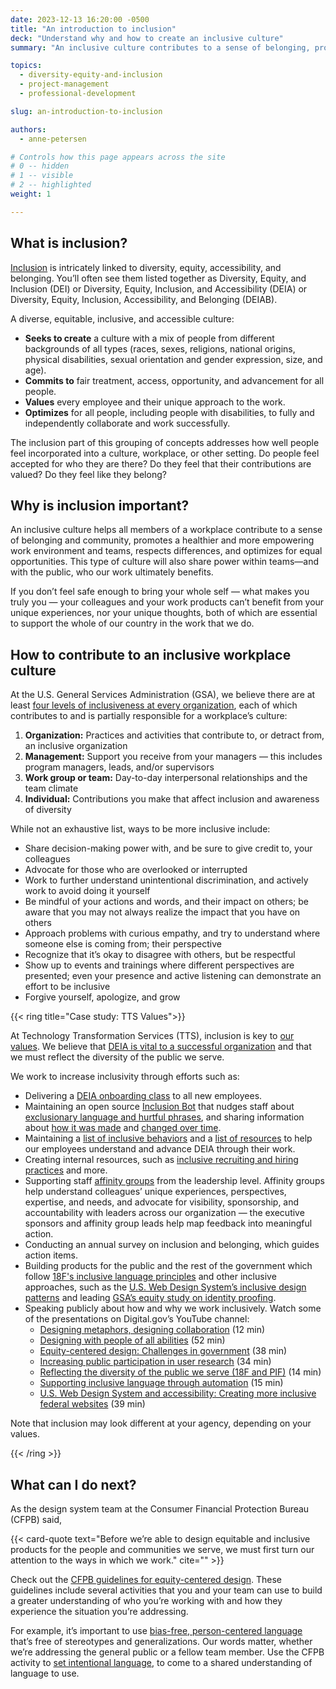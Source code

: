 ```yaml
---
date: 2023-12-13 16:20:00 -0500
title: "An introduction to inclusion"
deck: "Understand why and how to create an inclusive culture"
summary: "An inclusive culture contributes to a sense of belonging, promotes a healthier and more empowering workplace, respects differences, and optimizes for equal opportunities."

topics:
  - diversity-equity-and-inclusion
  - project-management
  - professional-development

slug: an-introduction-to-inclusion

authors: 
  - anne-petersen

# Controls how this page appears across the site
# 0 -- hidden
# 1 -- visible
# 2 -- highlighted
weight: 1

---
```


## What is inclusion?

[Inclusion](https://digital.gov/topics/diversity-equity-and-inclusion/) is intricately linked to diversity, equity, accessibility, and belonging. You’ll often see them listed together as Diversity, Equity, and Inclusion (DEI) or Diversity, Equity, Inclusion, and Accessibility (DEIA) or Diversity, Equity, Inclusion, Accessibility, and Belonging (DEIAB).

A diverse, equitable, inclusive, and accessible culture:

* **Seeks to create** a culture with a mix of people from different backgrounds of all types (races, sexes, religions, national origins, physical disabilities, sexual orientation and gender expression, size, and age).
* **Commits to** fair treatment, access, opportunity, and advancement for all people.
* **Values** every employee and their unique approach to the work.
* **Optimizes** for all people, including people with disabilities, to fully and independently collaborate and work successfully.

The inclusion part of this grouping of concepts addresses how well people feel incorporated into a culture, workplace, or other setting. Do people feel accepted for who they are there? Do they feel that their contributions are valued? Do they feel like they belong?

## Why is inclusion important?

An inclusive culture helps all members of a workplace contribute to a sense of belonging and community, promotes a healthier and more empowering work environment and teams, respects differences, and optimizes for equal opportunities. This type of culture will also share power within teams&mdash;and with the public, who our work ultimately benefits.

If you don’t feel safe enough to bring your whole self — what makes you truly you — your colleagues and your work products can’t benefit from your unique experiences, nor your unique thoughts, both of which are essential to support the whole of our country in the work that we do.

## How to contribute to an inclusive workplace culture

At the U.S. General Services Administration (GSA), we believe there are at least [four levels of inclusiveness at every organization](https://handbook.tts.gsa.gov/general-information-and-resources/inclusive-behaviors/), each of which contributes to and is partially responsible for a workplace’s culture:

1. **Organization:** Practices and activities that contribute to, or detract from, an inclusive organization
2. **Management:** Support you receive from your managers — this includes program managers, leads, and/or supervisors
3. **Work group or team:** Day-to-day interpersonal relationships and the team climate
4. **Individual:** Contributions you make that affect inclusion and awareness of diversity

While not an exhaustive list, ways to be more inclusive include:

* Share decision-making power with, and be sure to give credit to, your colleagues
* Advocate for those who are overlooked or interrupted
* Work to further understand unintentional discrimination, and actively work to avoid doing it yourself
* Be mindful of your actions and words, and their impact on others; be aware that you may not always realize the impact that you have on others
* Approach problems with curious empathy, and try to understand where someone else is coming from; their perspective
* Recognize that it’s okay to disagree with others, but be respectful
* Show up to events and trainings where different perspectives are presented; even your presence and active listening can demonstrate an effort to be inclusive
* Forgive yourself, apologize, and grow

{{< ring title="Case study: TTS Values">}}

At Technology Transformation Services (TTS), inclusion is key to [our values](https://handbook.tts.gsa.gov/about-us/tts-history/#our-values-2). We believe that [DEIA is vital to a successful organization](https://handbook.tts.gsa.gov/about-us/deia/) and that we must reflect the diversity of the public we serve.

We work to increase inclusivity through efforts such as:

* Delivering a [DEIA onboarding class](https://handbook.tts.gsa.gov/getting-started/classes/) to all new employees.
* Maintaining an open source [Inclusion Bot](https://handbook.tts.gsa.gov/general-information-and-resources/inclusion-bot/) that nudges staff about [exclusionary language and hurtful phrases](https://github.com/18F/charlie/blob/main/InclusionBot.md#background), and sharing information about [how it was made](https://18f.gsa.gov/2016/01/12/hacking-inclusion-by-customizing-a-slack-bot/) and [changed over time](https://18f.gsa.gov/2022/11/14/improving-inclusion-continuously-how-we-iterated-on-our-bot-to-promote-more-inclusive-and-thoughtful-language/).
* Maintaining a [list of inclusive behaviors](https://handbook.tts.gsa.gov/general-information-and-resources/inclusive-behaviors/) and a [list of resources](https://handbook.tts.gsa.gov/general-information-and-resources/deia-resources/) to help our employees understand and advance DEIA through their work.
* Creating internal resources, such as [inclusive recruiting and hiring practices](https://eng-hiring.18f.gov/) and more.
* Supporting staff [affinity groups](https://handbook.tts.gsa.gov/training-and-development/working-groups-and-guilds-101/) from the leadership level. Affinity groups help understand colleagues’ unique experiences, perspectives, expertise, and needs, and advocate for visibility, sponsorship, and accountability with leaders across our organization — the executive sponsors and affinity group leads help map feedback into meaningful action.
* Conducting an annual survey on inclusion and belonging, which guides action items.
* Building products for the public and the rest of the government which follow [18F's inclusive language principles](https://content-guide.18f.gov/our-style/inclusive-language/) and other inclusive approaches, such as the [U.S. Web Design System’s inclusive design patterns](https://designsystem.digital.gov/together/) and leading [GSA’s equity study on identity proofing](https://www.gsa.gov/governmentwide-initiatives/diversity-equity-inclusion-and-accessibility/equity-study-on-remote-identity-proofing).
* Speaking publicly about how and why we work inclusively. Watch some of the presentations on Digital.gov’s YouTube channel:
    * [Designing metaphors, designing collaboration](https://www.youtube.com/watch?v=4Fz9xqu89XU) (12 min)
    * [Designing with people of all abilities](https://www.youtube.com/watch?v=_QjXiQOa33Y) (52 min)
    * [Equity-centered design: Challenges in government](https://www.youtube.com/watch?v=j1ZJO8maV7s) (38 min)
    * [Increasing public participation in user research](https://www.youtube.com/watch?v=LI0uhEi70gc) (34 min)
    * [Reflecting the diversity of the public we serve (18F and PIF)](https://www.youtube.com/watch?v=fYEoLKEbjlo) (14 min)
    * [Supporting inclusive language through automation](https://www.youtube.com/watch?v=4xwC2q8G4J8&t=4s) (15 min)
    * [U.S. Web Design System and accessibility: Creating more inclusive federal websites](https://www.youtube.com/watch?v=D-CQtJYBZz0) (39 min)

Note that inclusion may look different at your agency, depending on your values.

{{< /ring >}}

## What can I do next?

As the design system team at the Consumer Financial Protection Bureau (CFPB) said,

{{< card-quote text="Before we’re able to design equitable and inclusive products for the people and communities we serve, we must first turn our attention to the ways in which we work." cite="" >}}

Check out the [CFPB guidelines for equity-centered design](https://cfpb.github.io/design-system/guidelines/overview). These guidelines include several activities that you and your team can use to build a greater understanding of who you’re working with and how they experience the situation you’re addressing.

For example, it’s important to use [bias-free, person-centered language](https://cfpb.github.io/design-system/guidelines/setting-the-foundation#use-bias-free-person-centered-language) that’s free of stereotypes and generalizations. Our words matter, whether we’re addressing the general public or a fellow team member. Use the CFPB activity to ﻿[set intentional language](https://cfpb.github.io/design-system/guidelines/setting-the-foundation#set-intentional-language), to come to a shared understanding of language to use.
